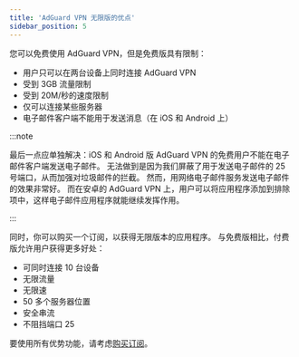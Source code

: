 ```yaml
---
title: 'AdGuard VPN 无限版的优点'
sidebar_position: 5
---
```


您可以免费使用 AdGuard VPN，但是免费版具有限制：

- 用户只可以在两台设备上同时连接 AdGuard VPN
- 受到 3GB 流量限制
- 受到 20M/秒的速度限制
- 仅可以连接某些服务器
- 电子邮件客户端不能用于发送消息（在 iOS 和 Android 上）

:::note

最后一点应单独解决：iOS 和 Android 版 AdGuard VPN 的免费用户不能在电子邮件客户端发送电子邮件。 无法做到是因为我们屏蔽了用于发送电子邮件的 25 号端口，从而加强对垃圾邮件的拦截。 然而，用网络电子邮件服务发送电子邮件的效果非常好。 而在安卓的 AdGuard VPN 上，用户可以将应用程序添加到排除项中，这样电子邮件应用程序就能继续发挥作用。

:::

同时，你可以购买一个订阅，以获得无限版本的应用程序。 与免费版相比，付费版允许用户获得更多好处：

- 可同时连接 10 台设备
- 无限流量
- 无限速
- 50 多个服务器位置
- 安全串流
- 不阻挡端口 25

要使用所有优势功能，请考虑[购买订阅](/general/subscription)。
